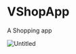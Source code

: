 # VShopApp
A Shopping app

![Untitled](https://user-images.githubusercontent.com/43355472/137599880-820737ac-7b6c-4b14-b73e-709f82aba6f1.png)
